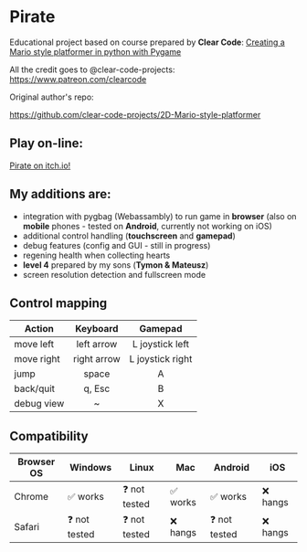 # Pirate

Educational project based on course prepared by **Clear Code**: 
[Creating a Mario style platformer in python with Pygame](https://www.youtube.com/watch?v=KJpP85tnOKg&t=2s&ab_channel=ClearCode "Youtube")

All the credit goes to @clear-code-projects:
https://www.patreon.com/clearcode

Original author's repo: 

https://github.com/clear-code-projects/2D-Mario-style-platformer

## Play on-line:
[Pirate on itch.io!](https://hubertnafalski.itch.io/pirate)

## My additions are:

- integration with pygbag (Webassambly) to run game in **browser** (also on **mobile** phones - tested on **Android**, currently not working on iOS)
- additional control handling (**touchscreen** and **gamepad**)
- debug features (config and GUI - still in progress)
- regening health when collecting hearts
- **level 4** prepared by my sons (**Tymon & Mateusz**)
- screen resolution detection and fullscreen mode

## Control mapping

| Action      | Keyboard |  Gamepad |
| --------- |:-----:|:---------:|
| move left | left arrow | L joystick left |
| move right | right arrow | L joystick right |
| jump | space | A |
| back/quit | q, Esc | B |
| debug view | ~ | X |

## Compatibility

| Browser OS | Windows | Linux | Mac | Android | iOS |
| ---- | ---- | ---- | ---- | ---- | ---- |
| Chrome | :white_check_mark: works | :question: not tested | :white_check_mark: works | :white_check_mark: works | :x: hangs |
| Safari | :question: not tested | :question: not tested | :x: hangs | :question: not tested | :x: hangs |
